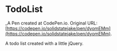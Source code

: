 # TodoList
 _A Pen created at CodePen.io. Original URL: [https://codepen.io/solidstatejake/pen/dyomEMm](https://codepen.io/solidstatejake/pen/dyomEMm).

 A todo list created with a little jQuery.